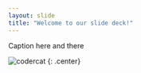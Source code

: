 ```yaml
---
layout: slide
title: "Welcome to our slide deck!"
---
```


Caption here and there

![codercat](https://octodex.github.com/images/codercat.jpg)
{: .center}
